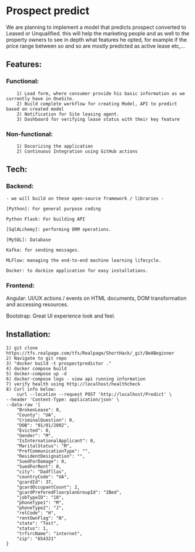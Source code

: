 # Prospect predict
We are planning to implement a model that predicts prospect converted to Leased or Unqualified. this will help the marketing people and as well to the property owners to see in depth what features he opted, for example if the price range between so and so are mostly predicted as active lease etc,... 

## Features:  
  ### Functional: 
        1) Lead form, where consumer provide his basic information as we currently have in OneSite.     
        2) Build complete workflow for creating Model, API to predict based on created model    
        2) Notification for Site leasing agent. 
        3) Dashboard for verifying lease status with their key feature

  ### Non-functional:
        1) Docorizing the application
        2) Continuous Integration using GitHub actions

## Tech: 

 ### Backend: 
    - we will build on these open-source framework / libraries -  

    [Python]: For general purpose coding 

    Python Flask: For building API 

    [SqlALchemy]: performing ORM operations. 

    [MySQL]: Database 

    Kafka: for sending messages. 

    MLFlow: managing the end-to-end machine learning lifecycle. 

    Docker: to dockize application for easy installations. 

 ### Frontend:  
   Angular: UI/UX actions / events on HTML documents, DOM transformation and accessing resources.  

   Bootstrap: Great UI experience look and feel.  

## Installation: 
    1) git clone https://tfs.realpage.com/tfs/Realpage/ShortHack/_git/BeABeginner
    2) Navigate to git repo
    3) "docker build -t prospectpredictor ."
    4) docker compose build
    5) docker-compose up -d 
    6) docker-compose logs - view api running information
    7) verify health using http://localhost/healthcheck
    8) Curl info below: 
        curl --location --request POST 'http://localhost/Predict' \
    --header 'Content-Type: application/json' \
    --data-raw '{
        "BrokenLease": 0,
        "County": "UA",
        "CriminalQuestion": 0,
        "DOB": "01/01/2002",
        "Evicted": 0,
        "Gender": "M",
        "IsInternationalApplicant": 0,
        "MaritalStatus": "M",
        "PrefCommunicationType": "",
        "ResidentDesignation": "",
        "SuedForDamage": 0,
        "SuedForRent": 0,
        "city": "Dadfllas",
        "countryCode": "UA",
        "gcardId": 37,
        "gcardOccupantCount": 2,
        "gcardPreferedFloorplanGroupId": "2Bed",
        "jobTypeID": "10",
        "phoneType1": "M",
        "phoneType2": "J",
        "relCode": "H",
        "rentOwnFlag": "N",
        "state": "Test",
        "status": 1,
        "trfsrcName": "internet",
        "zip": "654321"
    }
    